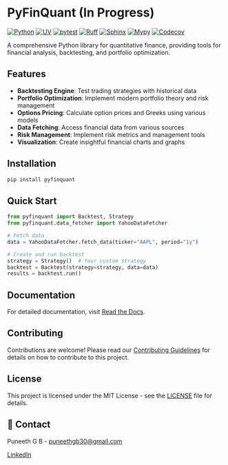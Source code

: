 # PyFinQuant (In Progress)

[![Python](https://img.shields.io/badge/python-3.8%20%7C%203.9%20%7C%203.10%20%7C%203.11-3776AB?logo=python&logoColor=white)](https://www.python.org/downloads/)
[![UV](https://img.shields.io/badge/UV-0.1.0-FFD43B?logo=python&logoColor=black)](https://github.com/astral-sh/uv)
[![pytest](https://img.shields.io/badge/pytest-7.4.0-0A9EDC?logo=pytest&logoColor=white)](https://docs.pytest.org/en/stable/)
[![Ruff](https://img.shields.io/badge/Ruff-0.1.0-FF4B4B?logo=ruff&logoColor=white)](https://github.com/astral-sh/ruff)
[![Sphinx](https://img.shields.io/badge/Sphinx-4.0.0-1A1A1A?logo=sphinx&logoColor=white)](https://www.sphinx-doc.org/)
[![Mypy](https://img.shields.io/badge/Mypy-0.910-1A1A1A?logo=python&logoColor=white)](https://mypy-lang.org/)
[![Codecov](https://img.shields.io/badge/Codecov-F01F7A?logo=codecov&logoColor=white)](https://codecov.io/)

A comprehensive Python library for quantitative finance, providing tools for financial analysis, backtesting, and portfolio optimization.

## Features

- **Backtesting Engine**: Test trading strategies with historical data
- **Portfolio Optimization**: Implement modern portfolio theory and risk management
- **Options Pricing**: Calculate option prices and Greeks using various models
- **Data Fetching**: Access financial data from various sources
- **Risk Management**: Implement risk metrics and management tools
- **Visualization**: Create insightful financial charts and graphs

## Installation

```bash
pip install pyfinquant
```

## Quick Start

```python
from pyfinquant import Backtest, Strategy
from pyfinquant.data_fetcher import YahooDataFetcher

# Fetch data
data = YahooDataFetcher.fetch_data(ticker="AAPL", period="1y")

# Create and run backtest
strategy = Strategy()  # Your custom strategy
backtest = Backtest(strategy=strategy, data=data)
results = backtest.run()
```

## Documentation

For detailed documentation, visit [Read the Docs](https://pyfinquant.readthedocs.io/).

## Contributing

Contributions are welcome! Please read our [Contributing Guidelines](CONTRIBUTING.md) for details on how to contribute to this project.

## License

This project is licensed under the MIT License - see the [LICENSE](LICENSE) file for details.


## 📧 Contact

Puneeth G B - puneethgb30@gmail.com

[LinkedIn](https://www.linkedin.com/in/puneeth-g-b-463aa91a0/)
